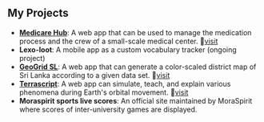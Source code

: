 ## My Projects

- **[Medicare Hub][5]**:  A web app that can be used to manage the medication process and the crew of a small-scale medical center. :link:[visit][6]
- **Lexo-loot**: A mobile app as a custom vocabulary tracker (ongoing project) 
- **[GeoGrid SL][1]**: A web app that can generate a color-scaled district map of Sri Lanka according to a given data set. :link:[visit][2]
- **[Terrascript][3]**: A web app can simulate, teach, and explain various phenomena during Earth's orbital movement. :link:[visit][4]
- **Moraspirit sports live scores**: An official site maintained by MoraSpirit where scores of inter-university games are displayed. 

[1]:https://www.linkedin.com/posts/dhammika-mahendra-2812712ab_nextjs-typescript-tailwindcss-activity-7208184550756089856-GJr0?utm_source=share&utm_medium=member_desktop
[2]:https://geogrid-8ki2lfqm7-dhammika-mahendras-projects.vercel.app/
[3]:https://www.linkedin.com/posts/dhammika-mahendra-2812712ab_3d-simulation-threejs-activity-7214583169113542656-T65s?utm_source=share&utm_medium=member_desktop
[4]:https://terra-script-m6kws0t2h-dhammika-mahendras-projects.vercel.app/
[5]:https://www.linkedin.com/posts/yasiru-ramosh-577377240_softwaredevelopment-medicalmanagementsystem-ugcPost-7221385037009543168-UtR_?utm_source=share&utm_medium=member_desktop
[6]:https://medicare-hub-front-21j6.vercel.app/
